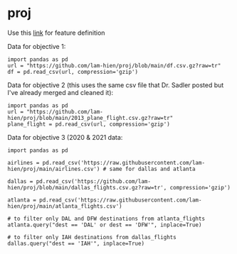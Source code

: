 # proj
Use this [link](https://cran.r-project.org/web/packages/nycflights13/nycflights13.pdf) for feature definition


Data for objective 1:
```
import pandas as pd
url = "https://github.com/lam-hien/proj/blob/main/df.csv.gz?raw=tr"
df = pd.read_csv(url, compression='gzip')
```

Data for objective 2 (this uses the same csv file that Dr. Sadler posted but I've already merged and cleaned it):
```
import pandas as pd
url = "https://github.com/lam-hien/proj/blob/main/2013_plane_flight.csv.gz?raw=tr"
plane_flight = pd.read_csv(url, compression='gzip')
```

Data for objective 3 (2020 & 2021 data:
```
import pandas as pd

airlines = pd.read_csv('https://raw.githubusercontent.com/lam-hien/proj/main/airlines.csv') # same for dallas and atlanta

dallas = pd.read_csv('https://github.com/lam-hien/proj/blob/main/dallas_flights.csv.gz?raw=tr', compression='gzip')

atlanta = pd.read_csv('https://raw.githubusercontent.com/lam-hien/proj/main/atlanta_flights.csv')

# to filter only DAL and DFW destinations from atlanta_flights
atlanta.query("dest == 'DAL' or dest == 'DFW'", inplace=True)

# to filter only IAH destinations from dallas_flights
dallas.query("dest == 'IAH'", inplace=True)
```
